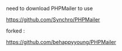need to download PHPMailer to use

https://github.com/Synchro/PHPMailer

forked :

https://github.com/behappyyoung/PHPMailer


